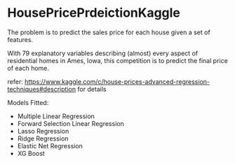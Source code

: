 # HousePricePrdeictionKaggle

The problem is to predict the sales price for each house given a set of features.

With 79 explanatory variables describing (almost) every aspect of residential homes in Ames, Iowa,
this competition is to predict the final price of each home.

refer: https://www.kaggle.com/c/house-prices-advanced-regression-techniques#description
for details

Models Fitted:
- Multiple Linear Regression
- Forward Selection Linear Regression
- Lasso Regression
- Ridge Regression
- Elastic Net Regression
- XG Boost
